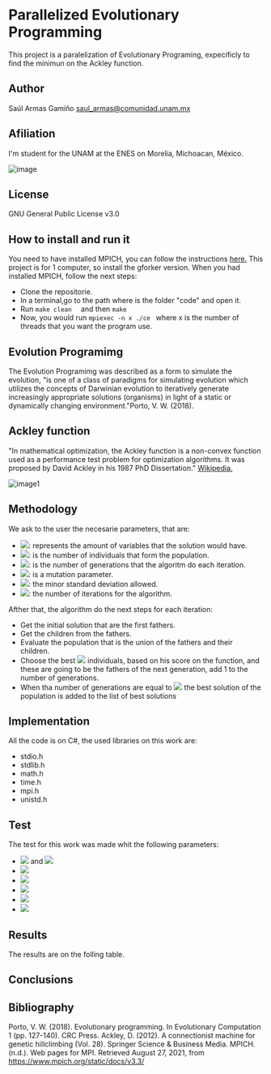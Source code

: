 # Parallelized Evolutionary Programming

This project is a paralelization of Evolutionary Programing, expecificly to find the minimun on the Ackley function.

## Author
Saúl Armas Gamiño
saul_armas@comunidad.unam.mx
## Afiliation
I'm student for the UNAM at the ENES on Morelia, Michoacan, México. 

![image](  https://drive.google.com/uc?export=view&id=1588bA0kcqUWbXuj-X9IGgq2HrPMvej3p)


## License
GNU General Public License v3.0

## How to install and run it
You need to have installed MPICH, you can follow the instructions [here.](https://www.mpich.org/static/downloads/3.3.2/mpich-3.3.2-installguide.pdf)
This project is for 1 computer, so install the gforker version.
When you had installed MPICH, follow the next steps: 
- Clone the repositorie.
- In a terminal,go to the path where is the folder "code" and open it.
- Run ```make clean  ``` and then ```make```
- Now, you would run ```mpiexec -n x ./ce ``` where x is the number of threads that you want the program use.

## Evolution Programimg
The Evolution Programimg was described as a form to simulate the evolution, "is one of a class of paradigms for simulating evolution which utilizes the concepts of Darwinian evolution to iteratively generate increasingly appropriate solutions (organisms) in light of a static or dynamically changing environment."Porto, V. W. (2018).

## Ackley function
"In mathematical optimization, the Ackley function is a non-convex function used as a performance test problem for optimization algorithms. It was proposed by David Ackley in his 1987 PhD Dissertation." [Wikipedia.](https://en.wikipedia.org/wiki/Ackley_function)

![image1](  https://drive.google.com/uc?export=view&id=1tHNd3P6C7yswbzeSQh2Kp9wtQ4F-XIpK)

## Methodology
We ask to the user the necesarie parameters, that are:
- <img src="https://render.githubusercontent.com/render/math?math=n">: represents the amount of variables that the solution would have.
- <img src="https://render.githubusercontent.com/render/math?math=\mu">: is the number of individuals that form the population.
- <img src="https://render.githubusercontent.com/render/math?math=G">: is the number of generations that the algoritm do each iteration.
- <img src="https://render.githubusercontent.com/render/math?math=\alpha">: is a mutation parameter.
- <img src="https://render.githubusercontent.com/render/math?math=\epsilon0">: the minor standard deviation allowed.
- <img src="https://render.githubusercontent.com/render/math?math=M">: the number of iterations for the algorithm.

Afther that, the algorithm do the next steps for each iteration:
- Get the initial solution that are the first fathers.
- Get the children from the fathers.
- Evaluate the population that is the union of the fathers and their children.
- Choose the best <img src="https://render.githubusercontent.com/render/math?math=\mu"> individuals, based on his score on the function, and these are going to be the fathers of the next generation, add 1 to the number of generations.
- When tha number of generations are equal to <img src="https://render.githubusercontent.com/render/math?math=G"> the best solution of the population is added to the list of best solutions

## Implementation
All the code is on C#, the used libraries on this work are:
- stdio.h
- stdlib.h
- math.h
- time.h
- mpi.h
- unistd.h



## Test
The test for this work was made whit the following parameters:
- <img src="https://render.githubusercontent.com/render/math?math=n = 5, 10"> and <img src="https://render.githubusercontent.com/render/math?math=15">
- <img src="https://render.githubusercontent.com/render/math?math=\mu = 100">
- <img src="https://render.githubusercontent.com/render/math?math=G = 200">
- <img src="https://render.githubusercontent.com/render/math?math=\alpha = 2">
- <img src="https://render.githubusercontent.com/render/math?math=\epsilon0 = 0.0001">
- <img src="https://render.githubusercontent.com/render/math?math=M = 15">
## Results
The results are on the folling table.

## Conclusions

## Bibliography
Porto, V. W. (2018). Evolutionary programming. In Evolutionary Computation 1 (pp. 127-140). CRC Press.
Ackley, D. (2012). A connectionist machine for genetic hillclimbing (Vol. 28). Springer Science & Business Media.
MPICH. (n.d.). Web pages for MPI. Retrieved August 27, 2021, from https://www.mpich.org/static/docs/v3.3/



